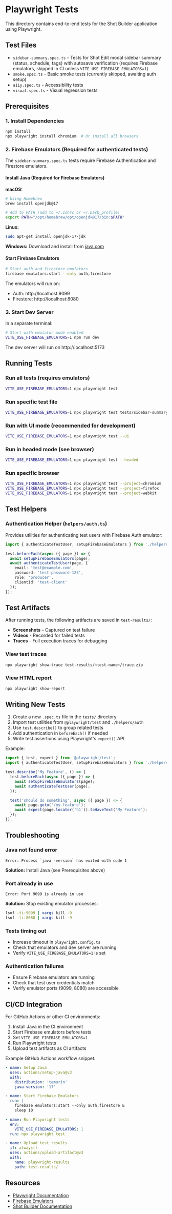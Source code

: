 # Playwright Tests

This directory contains end-to-end tests for the Shot Builder application using Playwright.

## Test Files

- `sidebar-summary.spec.ts` - Tests for Shot Edit modal sidebar summary (status, schedule, tags) with autosave verification (requires Firebase emulators, skipped in CI unless `VITE_USE_FIREBASE_EMULATORS=1`)
- `smoke.spec.ts` - Basic smoke tests (currently skipped, awaiting auth setup)
- `a11y.spec.ts` - Accessibility tests
- `visual.spec.ts` - Visual regression tests

## Prerequisites

### 1. Install Dependencies

```bash
npm install
npx playwright install chromium  # Or install all browsers
```

### 2. Firebase Emulators (Required for authenticated tests)

The `sidebar-summary.spec.ts` tests require Firebase Authentication and Firestore emulators.

#### Install Java (Required for Firebase Emulators)

**macOS:**
```bash
# Using Homebrew
brew install openjdk@17

# Add to PATH (add to ~/.zshrc or ~/.bash_profile)
export PATH="/opt/homebrew/opt/openjdk@17/bin:$PATH"
```

**Linux:**
```bash
sudo apt-get install openjdk-17-jdk
```

**Windows:**
Download and install from [java.com](https://www.java.com)

#### Start Firebase Emulators

```bash
# Start auth and firestore emulators
firebase emulators:start --only auth,firestore
```

The emulators will run on:
- Auth: http://localhost:9099
- Firestore: http://localhost:8080

### 3. Start Dev Server

In a separate terminal:

```bash
# Start with emulator mode enabled
VITE_USE_FIREBASE_EMULATORS=1 npm run dev
```

The dev server will run on http://localhost:5173

## Running Tests

### Run all tests (requires emulators)

```bash
VITE_USE_FIREBASE_EMULATORS=1 npx playwright test
```

### Run specific test file

```bash
VITE_USE_FIREBASE_EMULATORS=1 npx playwright test tests/sidebar-summary.spec.ts
```

### Run with UI mode (recommended for development)

```bash
VITE_USE_FIREBASE_EMULATORS=1 npx playwright test --ui
```

### Run in headed mode (see browser)

```bash
VITE_USE_FIREBASE_EMULATORS=1 npx playwright test --headed
```

### Run specific browser

```bash
VITE_USE_FIREBASE_EMULATORS=1 npx playwright test --project=chromium
VITE_USE_FIREBASE_EMULATORS=1 npx playwright test --project=firefox
VITE_USE_FIREBASE_EMULATORS=1 npx playwright test --project=webkit
```

## Test Helpers

### Authentication Helper (`helpers/auth.ts`)

Provides utilities for authenticating test users with Firebase Auth emulator:

```typescript
import { authenticateTestUser, setupFirebaseEmulators } from './helpers/auth';

test.beforeEach(async ({ page }) => {
  await setupFirebaseEmulators(page);
  await authenticateTestUser(page, {
    email: 'test@example.com',
    password: 'test-password-123',
    role: 'producer',
    clientId: 'test-client'
  });
});
```

## Test Artifacts

After running tests, the following artifacts are saved in `test-results/`:

- **Screenshots** - Captured on test failure
- **Videos** - Recorded for failed tests
- **Traces** - Full execution traces for debugging

### View test traces

```bash
npx playwright show-trace test-results/<test-name>/trace.zip
```

### View HTML report

```bash
npx playwright show-report
```

## Writing New Tests

1. Create a new `.spec.ts` file in the `tests/` directory
2. Import test utilities from `@playwright/test` and `./helpers/auth`
3. Use `test.describe()` to group related tests
4. Add authentication in `beforeEach()` if needed
5. Write test assertions using Playwright's `expect()` API

Example:

```typescript
import { test, expect } from '@playwright/test';
import { authenticateTestUser, setupFirebaseEmulators } from './helpers/auth';

test.describe('My Feature', () => {
  test.beforeEach(async ({ page }) => {
    await setupFirebaseEmulators(page);
    await authenticateTestUser(page);
  });

  test('should do something', async ({ page }) => {
    await page.goto('/my-feature');
    await expect(page.locator('h1')).toHaveText('My Feature');
  });
});
```

## Troubleshooting

### Java not found error

```
Error: Process `java -version` has exited with code 1
```

**Solution:** Install Java (see Prerequisites above)

### Port already in use

```
Error: Port 9099 is already in use
```

**Solution:** Stop existing emulator processes:
```bash
lsof -ti:9099 | xargs kill -9
lsof -ti:8080 | xargs kill -9
```

### Tests timing out

- Increase timeout in `playwright.config.ts`
- Check that emulators and dev server are running
- Verify `VITE_USE_FIREBASE_EMULATORS=1` is set

### Authentication failures

- Ensure Firebase emulators are running
- Check that test user credentials match
- Verify emulator ports (9099, 8080) are accessible

## CI/CD Integration

For GitHub Actions or other CI environments:

1. Install Java in the CI environment
2. Start Firebase emulators before tests
3. Set `VITE_USE_FIREBASE_EMULATORS=1`
4. Run Playwright tests
5. Upload test artifacts as CI artifacts

Example GitHub Actions workflow snippet:

```yaml
- name: Setup Java
  uses: actions/setup-java@v3
  with:
    distribution: 'temurin'
    java-version: '17'

- name: Start Firebase Emulators
  run: |
    firebase emulators:start --only auth,firestore &
    sleep 10

- name: Run Playwright tests
  env:
    VITE_USE_FIREBASE_EMULATORS: 1
  run: npx playwright test

- name: Upload test results
  if: always()
  uses: actions/upload-artifact@v3
  with:
    name: playwright-results
    path: test-results/
```

## Resources

- [Playwright Documentation](https://playwright.dev)
- [Firebase Emulators](https://firebase.google.com/docs/emulator-suite)
- [Shot Builder Documentation](../docs/)
